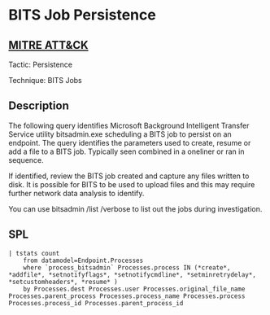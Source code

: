# BITS Job Persistence

## [MITRE ATT&CK](https://attack.mitre.org/techniques/T1548/002/)
Tactic: Persistence

Technique: BITS Jobs

## Description
The following query identifies Microsoft Background Intelligent Transfer Service utility bitsadmin.exe scheduling a BITS job to persist on an endpoint. The query identifies the parameters used to create, resume or add a file to a BITS job. Typically seen combined in a oneliner or ran in sequence. 

If identified, review the BITS job created and capture any files written to disk. It is possible for BITS to be used to upload files and this may require further network data analysis to identify. 

You can use bitsadmin /list /verbose to list out the jobs during investigation.

## SPL
```spl
| tstats count
    from datamodel=Endpoint.Processes
    where `process_bitsadmin` Processes.process IN (*create*, *addfile*, *setnotifyflags*, *setnotifycmdline*, *setminretrydelay*, *setcustomheaders*, *resume* )
    by Processes.dest Processes.user Processes.original_file_name Processes.parent_process Processes.process_name Processes.process Processes.process_id Processes.parent_process_id
```
